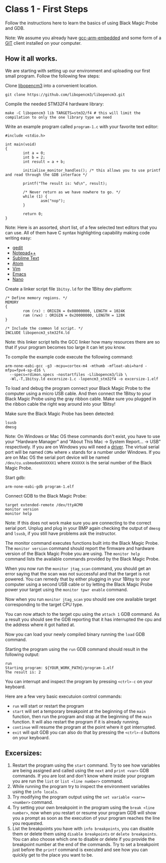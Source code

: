 # Class 1 - First Steps

Follow the instructions here to learn the basics of using Black Magic Probe and GDB.

Note: We assume you already have
[gcc-arm-embedded](https://launchpad.net/gcc-arm-embedded) and some form of a
[GIT](https://git-scm.com/) client installed on your computer.

## How it all works.

We are starting with setting up our environment and uploading our first small
program. Follow the following few steps:

Clone [libopencm3](https://github.com/libopencm3/libopencm3) into a convenient
location.
```
git clone https://github.com/libopencm3/libopencm3.git
```

Compile the needed STM32F4 hardware library:
```
make -C libopencm3 lib TARGETS=stm32/f4 # this will limit the compilation to only the one library type we need
```

Write an example program called `program-1.c` with your favorite text editor:
```
#include <stdio.h>

int main(void)
{
        int a = 0;
        int b = 2;
        int result = a + b;

        initialise_monitor_handles(); /* this allows you to use printf and read through the GDB interface */

        printf("The result is: %d\n", result);

        /* Never return as we have nowhere to go. */
        while (1) {
                asm("nop");
        }

        return 0;
}
```

Note: Here is an assorted, short list, of a few selected text editors that you
can use. All of them have C syntax highlighting capability making code writing
easy:
* [gedit](https://wiki.gnome.org/Apps/Gedit)
* [Notepad++](https://notepad-plus-plus.org/)
* [Sublime Text](https://www.sublimetext.com/)
* [Atom](https://atom.io/)
* [Vim](http://www.vim.org/)
* [Emacs](https://www.gnu.org/software/emacs/)
* [Nano](https://www.nano-editor.org/)

Create a linker script file `1bitsy.ld` for the 1Bitsy dev platform:
```
/* Define memory regions. */
MEMORY
{
        rom (rx) : ORIGIN = 0x08000000, LENGTH = 1024K
        ram (rwx) : ORIGIN = 0x20000000, LENGTH = 128K
}

/* Include the common ld script. */
INCLUDE libopencm3_stm32f4.ld
```

Note: this linker script tells the GCC linker how many resources there are
so that if your program becomes too large it can let you know.

To compile the example code execute the following command:
```
arm-none-eabi-gcc -g3 -mcpu=cortex-m4 -mthumb -mfloat-abi=hard -mfpu=fpv4-sp-d16 \
  --specs=rdimon.specs -nostartfiles -Llibopencm3/lib \
  -Wl,-T,1bitsy.ld excersize-1.c -lopencm3_stm32f4 -o excersize-1.elf
```

To load and debug the program connect your Black Magic Probe to the computer
using a micro USB cable. And then connect the 1Bitsy to your Black Magic Probe
using the gray ribbon cable. Make sure you plugged in the ribbon cable the right
way around into your 1Bitsy!

Make sure the Black Magic Probe has been detected:
```
lsusb
dmesg
```

Note: On Windows or Mac OS these commands don't exist, you have to use your
"Hardware Manager" and "About This Mac -> System Report... -> USB" respectively.
If you are on Windows you will need a
[driver](http://www.blacksphere.co.nz/downloads/driver.w32.zip). The virtual
serial port will be named `COMx` where `x` stands for a number under Windows.
If you are on Mac OS the serial port device will be named
`/dev/cu.usbmodemXXXXXX1` where `XXXXXX` is the serial number of the Black Magic
Probe.

Start gdb:
```
arm-none-eabi-gdb program-1.elf
```

Connect GDB to the Black Magic Probe:
```
target extended-remote /dev/ttyACM0
monitor version
monitor help
```

Note: If this does not work make sure you are connecting to the correct serial
port. Unplug and plug in your BMP again checking the output of `dmesg` and
`lsusb`, if you still have problems ask the instructor.

The monitor command executes functions built into the Black Magic Probe. The
`monitor version` command should report the firmware and hardware version of
the Black Magic Probe you are using. The `monitor help` command lists the
available commands provided by the Black Magic Probe.

When you now run the `monitor jtag_scan` command, you should get an error
saying that the scan was not successful and that the target is not powered. You
can remedy that by either plugging in your 1Bitsy to your computer using a
second USB cable or by letting the Black Magic Probe power your target using
the `monitor tpwr enable` command.

Now when you run `monitor jtag_scan` you should see one available target
corresponding to the target CPU type.

You can now attach to the target cpu using the `attach 1` GDB command. As a
result you should see the GDB reporting that it has interrupted the cpu and the
address where it got halted at.

Now you can load your newly compiled binary running the `load` GDB command.

Starting the program using the `run` GDB command should result in the following
output:
```
run
Starting program: ${YOUR_WORK_PATH}/program-1.elf
The result is: 2
```

You can interrupt and inspect the program by pressing `<ctrl>-c` on your
keyboard.

Here are a few very basic executuion control commands:
* `run` will start or restart the program
* `start` will set a temporary breakpoint at the beginning of the `main`
function, then run the program and stop at the beginning of the `main`
function. It will also restart the program if it is already running.
* `continue` will resume the program at the point where it got interrupted.
* `exit` will quit GDB you can also do that by pressing the `<ctrl>-d` buttons
on your keyboard.

## Excersizes:

1. Restart the program using the `start` command. Try to see how variables are
being assigned and called using the `next` and `print <var>` GDB commands. If
you are lost and don't know where inside your program you are run the `list` or
`list <line number>` command.
2. While running the program try to inspect the environment variables using the
`info locals`.
3. Try modifying the program output using the `set variable <var>=<number>`
command.
4. Try setting your own breakpoint in the program using the
`break <line number>`, now when you restart or resume your program GDB will
show you a prompt as soon as the execution of your program reaches the line you
requested.
5. List the breakpoints you have with `info breakpoints`, you can disable them
or delete them using `disable breakpoints` or `delete breakpoints`. You can
also choose which one to disable or delete if you provide the breakpoint number
at the end of the commands. Try to set a breakpoint just before the `printf`
command is executed and see how you can quickly get to the place you want to
be.

